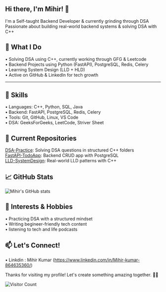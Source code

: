 ## Hi there, I'm Mihir! 👋


I'm a Self-taught Backend Developer & currently grinding through DSA
Passionate about building real-world backend systems & solving DSA with C++



## 🚀 What I Do
• Solving DSA using C++, currently working through GFG & Leetcode <br>
• Backend Projects using Python (FastAPI), PostgreSQL, Redis, Celery <br>
• Learning System Design (LLD + HLD)<br>
• Active on GitHub & LinkedIn for tech growth<br>

---

## 🧩 Skills

• Languages: C++, Python, SQL, Java  <br>
• Backend: FastAPI, PostgreSQL, Redis, Celery  <br>
• Tools: Git, GitHub, Linux, VS Code  <br>
• DSA: GeeksForGeeks, LeetCode, Striver Sheet<br>



## 📂 Current Repositories

  [DSA-Practice](https://github.com/MiniR945/DSA-Practice): Solving DSA questions in structured C++ folders <br>
  [FastAPI-TodoApp](https://github.com/MiniR945/FastAPI-TodoApp): Backend CRUD app with PostgreSQL<br>
  [LLD-SystemDesign](https://github.com/MiniR945/LLD-SystemDesign): Real-world LLD patterns with C++<br>



## 📈 GitHub Stats
![Mihir's GitHub stats](https://github-readme-stats.vercel.app/api?username=Mihir945&show_icons=true&theme=radical)

## 🎨 Interests & Hobbies
• Practicing DSA with a structured mindset<br>
• Writing begineer-friendly tech content<br>
• listening to tech and life podcasts<br>


## 📫 Let's Connect!
• Linkdin : Mihir Kumar  (https://www.linkedin.com/in/Mihir-kumar-864635360/)<br>

Thanks for visiting my profile! Let's create something amazing together. 🌌✨<br>

![Visitor Count](https://komarev.com/ghpvc/?username=Mihir945&label=Profile%20views&color=0e75b6&style=flat)



